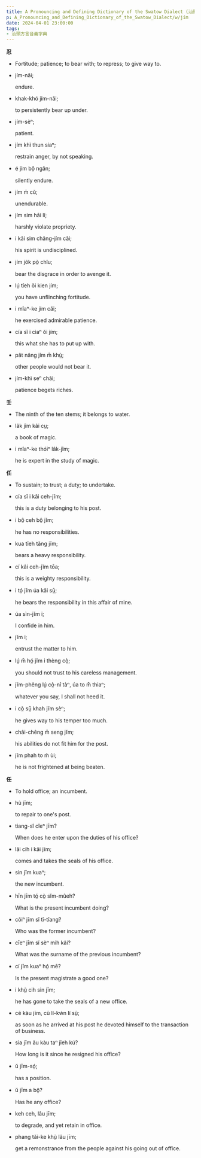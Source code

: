 ```yaml
---
title: A Pronouncing and Defining Dictionary of the Swatow Dialect (汕頭方言音義字典) / jím
p: A_Pronouncing_and_Defining_Dictionary_of_the_Swatow_Dialect/w/jím
date: 2024-04-01 23:00:00
tags: 
- 汕頭方言音義字典
---
```



**忍**
- Fortitude; patience; to bear with; to repress; to give way to.

- jím-năi;

  endure.

- khak-khó jím-năi;

  to persistently bear up under.

- jím-sèⁿ;

  patient.

- jím khì thun siaⁿ;

  restrain anger, by not speaking.

- é jím bô̤ ngân;

  silently endure.

- jím m̄ cŭ;

  unendurable.

- jím sim hāi lí;

  harshly violate propriety.

- i kâi sim châng-jím căi;

  his spirit is undisciplined.

- jím jôk pò̤ chîu;

  bear the disgrace in order to avenge it.

- lṳ́ tîeh ŏi kien jím;

  you have unflinching fortitude.

- i mîaⁿ-ke jím căi;

  he exercised admirable patience.

- cía sĭ i cìaⁿ ŏi jím;

  this what she has to put up with.

- pât nâng jím m̄ khṳ̀;

  other people would not bear it.

- jím-khì seⁿ châi;

  patience begets riches. 

**壬**
- The ninth of the ten stems; it belongs to water.

- lâk jîm kâi cṳ;

  a book of magic.

- i mîaⁿ-ke thóiⁿ lâk-jîm;

  he is expert in the study of magic.

**任**
- To sustain; to trust; a duty; to undertake.

- cía sĭ i kâi ceh-jĭm;

  this is a duty belonging to his post.

- i bô̤ ceh bô̤ jĭm;

  he has no responsibilities.

- kua tîeh tăng jĭm;

  bears a heavy responsibility.

- cí kâi ceh-jĭm tōa;

  this is a weighty responsibility.

- i tó̤ jĭm úa kâi sṳ̄;

  he bears the responsibility in this affair of mine.

- úa sìn-jĭm i;

  I confide in him.

- jĭm i;

  entrust the matter to him.

- lṳ́ m̄ hó̤ jĭm i thèng cò̤;

  you should not trust to his careless management.

- jĭm-phêng lṳ́ cò̤-nî tàⁿ, úa to m̄ thiaⁿ;

  whatever you say, I shall not heed it.

- i cò̤ sṳ̄ khah jĭm sèⁿ;

  he gives way to his temper too much.

- châi-chêng m̄ seng jĭm;

  his abilities do not fit him for the post.

- jĭm phah to m̄ ùi;

  he is not frightened at being beaten.

**任**
- To hold office; an incumbent.

- hù jīm;

  to repair to one's post.

- tiang-sî cĭeⁿ jīm?

  When does he enter upon the duties of his office?

- lâi cih i kâi jīm;

  comes and takes the seals of his office.

- sin jīm kuaⁿ;

  the new incumbent.

- hīn jīm tó̤ cò̤ sĭm-mûeh?

  What is the present incumbent doing?

- côiⁿ jīm sĭ tī-tîang?

  Who was the former incumbent?

- cīeⁿ jīm sĭ sèⁿ mih kâi?

  What was the surname of the previous incumbent?

- cí jīm kuaⁿ hó̤ mē?

  Is the present magistrate a good one?

- i khṳ̀ cih sin jīm;

  he has gone to take the seals of a new office.

- cē kàu jīm, cū lí-kẃn lí sṳ̄;

  as soon as he arrived at his post he devoted himself to the transaction of business.

- sìa jīm ău kàu taⁿ jîeh kú?

  How long is it since he resigned his office?

- ŭ jīm-só̤;

  has a position.

- ŭ jīm a bô̤?

  Has he any office?

- keh ceh, lâu jīm;

  to degrade, and yet retain in office.

- phang tăi-ke khṳ̀ lâu jīm;

  get a remonstrance from the people against his going out of office.